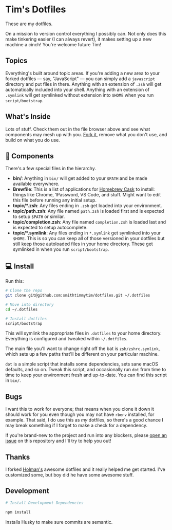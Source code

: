 # Tim's Dotfiles

These are my dotfiles.

On a mission to version control everything I possibly can. Not only does this make tinkering easier (I can always revert), it makes setting up a new machine a cinch! You're welcome future Tim!

## Topics

Everything's built around topic areas. If you're adding a new area to your forked dotfiles — say, "JavaScript" — you can simply add a `javascript` directory and put files in there. Anything with an extension of `.zsh` will get automatically included into your shell. Anything with an extension of `.symlink` will get symlinked without extension into `$HOME` when you run `script/bootstrap`.

## What's Inside

Lots of stuff. Check them out in the file browser above and see what components may mesh up with you. [Fork it](https://github.com/smithtimmytim/dotfiles/fork), remove what you don't use, and build on what you do use.

## 📁 Components

There's a few special files in the hierarchy.

- **bin/**: Anything in `bin/` will get added to your `$PATH` and be made
  available everywhere.
- **Brewfile**: This is a list of applications for [Homebrew Cask](http://caskroom.io) to install: things like Chrome, 1Password, VS Code, and stuff. Might want to edit this file before running any initial setup.
- **topic/\*.zsh**: Any files ending in `.zsh` get loaded into your
  environment.
- **topic/path.zsh**: Any file named `path.zsh` is loaded first and is
  expected to setup `$PATH` or similar.
- **topic/completion.zsh**: Any file named `completion.zsh` is loaded
  last and is expected to setup autocomplete.
- **topic/\*.symlink**: Any files ending in `*.symlink` get symlinked into
  your `$HOME`. This is so you can keep all of those versioned in your dotfiles
  but still keep those autoloaded files in your home directory. These get
  symlinked in when you run `script/bootstrap`.

## 💻 Install

Run this:

```sh
# Clone the repo
git clone git@github.com:smithtimmytim/dotfiles.git ~/.dotfiles

# Move into directory
cd ~/.dotfiles

# Install dotfiles
script/bootstrap
```

This will symlink the appropriate files in `.dotfiles` to your home directory. Everything is configured and tweaked within `~/.dotfiles`.

The main file you'll want to change right off the bat is `zsh/zshrc.symlink`, which sets up a few paths that'll be different on your particular machine.

`dot` is a simple script that installs some dependencies, sets sane macOS
defaults, and so on. Tweak this script, and occasionally run `dot` from
time to time to keep your environment fresh and up-to-date. You can find
this script in `bin/`.

## Bugs

I want this to work for everyone; that means when you clone it down it should work for you even though you may not have `rbenv` installed, for example. That said, I do use this as *my* dotfiles, so there's a good chance I may break something if I forget to make a check for a dependency.

If you're brand-new to the project and run into any blockers, please
[open an issue](https://github.com/smithtimmytim/dotfiles/issues/new) on this repository and I'll try to help you out!

## Thanks

I forked [Holman's](https://github.com/holman/dotfiles) awesome dotfiles and it really helped me get started. I've customized some, but boy did he have some awesome stuff.

## Development

```sh
# Install Development Dependencies

npm install
```

Installs Husky to make sure commits are semantic.
